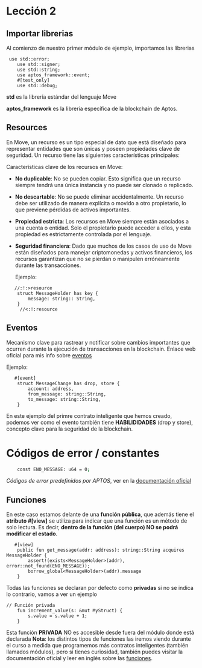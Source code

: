 
# Lección 2

## Importar librerias

Al comienzo de nuestro primer módulo de ejemplo, importamos las librerias
```
 use std::error;
    use std::signer;
    use std::string;
    use aptos_framework::event;
    #[test_only]
    use std::debug;
```
**std** es la librería estándar del lenguaje Move

**aptos_framework** es la librería específica de la blockchain de Aptos.

## Resources

En Move, un recurso es un tipo especial de dato que está diseñado para representar entidades que son únicas y poseen propiedades clave de seguridad. Un recurso tiene las siguientes características principales:

Características clave de los recursos en Move:
* **No duplicable**: No se pueden copiar. Esto significa que un recurso siempre tendrá una única instancia y no puede ser clonado o replicado. 

* **No descartable**: No se puede eliminar accidentalmente. Un recurso debe ser utilizado de manera explícita o movido a otro propietario, lo que previene pérdidas de activos importantes. 

* **Propiedad estricta**: Los recursos en Move siempre están asociados a una cuenta o entidad. Solo el propietario puede acceder a ellos, y esta propiedad es estrictamente controlada por el lenguaje. 

* **Seguridad financiera**: Dado que muchos de los casos de uso de Move están diseñados para manejar criptomonedas y activos financieros, los recursos garantizan que no se pierdan o manipulen erróneamente durante las transacciones.
  
  Ejemplo:
```
   //:!:>resource
    struct MessageHolder has key {
        message: string:: String,
    }
     //<:!:resource
```

## Eventos 
Mecanismo clave para rastrear y notificar sobre cambios importantes que ocurren durante la ejecución de transacciones en la blockchain.
Enlace web oficial para mis info sobre [eventos](https://aptos.dev/en/network/blockchain/events)

Ejemplo:
```
   #[event]
    struct MessageChange has drop, store {
        account: address,
        from_message: string::String,
        to_message: string::String,
    }
```
En este ejemplo del primre contrato inteligente que hemos creado, podemos ver como el evento también tiene **HABILIDIDADES** (drop y store), concepto clave para la seguridad de la blockchain.

# Códigos de error / constantes
```bash
    const ENO_MESSAGE: u64 = 0;
```

*Códigos de error predefinidos por APTOS*, ver en la [documentación oficial](https://aptos.dev/en/build/smart-contracts/error-codes)

## Funciones
En este caso estamos delante de una **función pública**, que además tiene el **atributo #[view]** se utiliza para indicar que una función es un método de solo lectura. Es decir, **dentro de la función (del cuerpo) NO se podrá modificar el estado**.
```
   #[view]
    public fun get_message(addr: address): string::String acquires MessageHolder {
        assert!(exists<MessageHolder>(addr), error::not_found(ENO_MESSAGE));
        borrow_global<MessageHolder>(addr).message
    }
```
Todas las funciones se declaran por defecto como **privadas** si no se indica lo contrario, vamos a ver un ejemplo
```
// Función privada
    fun increment_value(s: &mut MyStruct) {
        s.value = s.value + 1;
    }
```
Esta función **PRIVADA** NO es accesible desde fuera del módulo donde está declarada 
**Nota**: los distintos tipos de funciones las iremos viendo durante el curso a medida que programemos más contratos inteligentes (también llamados módulos), pero si tienes curiosidad, también
puedes visitar la documentación oficial y leer en inglés sobre las [funciones](https://aptos.dev/en/build/smart-contracts/book/functions).
